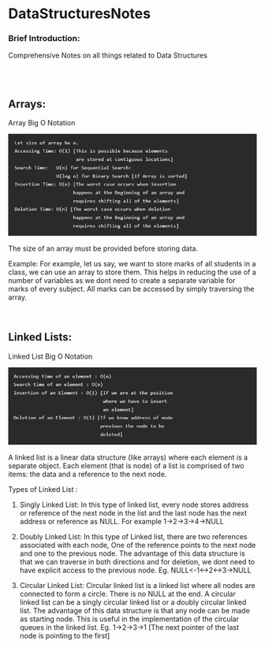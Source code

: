 # DataStructuresNotes


### Brief Introduction: 

Comprehensive Notes on all things related to Data Structures 

<br/>
<br/>

## Arrays:

Array Big O Notation

![DataStructuresNotes](images/Array_BigO_Notation.jpg)

The size of an array must be provided before storing data.

Example: For example, let us say, we want to store marks of all students in a class, we can use an array to store them. This helps in reducing the use of a number of variables as we dont need to create a separate variable for marks of every subject. All marks can be accessed by simply traversing the array. 

<br/>

## Linked Lists:

Linked List Big O Notation

![DataStructuresNotes](images/LinkedList_BigO_Notation.jpg)

A linked list is a linear data structure (like arrays) where each element is a separate object. Each element (that is node) of a list is comprised of two items: the data and a reference to the next node. 

Types of Linked List : 
1. Singly Linked List: In this type of linked list, every node stores address or reference of the next node in the list and the last node has the next address or reference as NULL. For example 1->2->3->4->NULL 

2. Doubly Linked List: In this type of Linked list, there are two references associated with each node, One of the reference points to the next node and one to the previous node. The advantage of this data structure is that we can traverse in both directions and for deletion, we dont need to have explicit access to the previous node. Eg. NULL<-1<->2<->3->NULL 

3. Circular Linked List: Circular linked list is a linked list where all nodes are connected to form a circle. There is no NULL at the end. A circular linked list can be a singly circular linked list or a doubly circular linked list. The advantage of this data structure is that any node can be made as starting node. This is useful in the implementation of the circular queues in the linked list. Eg. 1->2->3->1 [The next pointer of the last node is pointing to the first]  